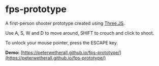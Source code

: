# fps-prototype
A first-person shooter prototype created using [Three.JS](https://threejs.org/).

Use A, S, W and D to move around, SHIFT to crouch and click to shoot.

To unlock your mouse pointer, press the ESCAPE key.

**Demo:** [https://peterwetherall.github.io/fps-prototype/](https://peterwetherall.github.io/fps-prototype/)
